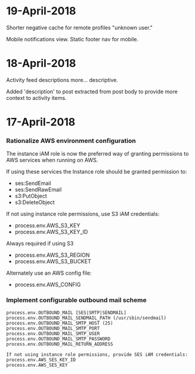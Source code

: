 # 19-April-2018

Shorter negative cache for remote profiles "unknown user."

Mobile notifications view. Static footer nav for mobile.

# 18-April-2018

Activity feed descriptions more... descriptive.

Added 'description' to post extracted from post body to provide more context to activity items.

# 17-April-2018

### Rationalize AWS environment configuration

The instance iAM role is now the preferred way of granting permissions to AWS services when running on AWS.

If using these services the Instance role should be granted permission to:
- ses:SendEmail
- ses:SendRawEmail
- s3:PutObject
- s3:DeleteObject

If not using instance role permissions, use S3 iAM credentials:
- process.env.AWS_S3_KEY
- process.env.AWS_S3_KEY_ID

Always required if using S3
- process.env.AWS_S3_REGION
- process.env.AWS_S3_BUCKET

Alternately use an AWS config file:
- process.env.AWS_CONFIG

### Implement configurable outbound mail scheme
```
process.env.OUTBOUND_MAIL [SES|SMTP|SENDMAIL]
process.env.OUTBOUND_MAIL_SENDMAIL_PATH (/usr/sbin/sendmail)
process.env.OUTBOUND_MAIL_SMTP_HOST (25)
process.env.OUTBOUND_MAIL_SMTP_PORT
process.env.OUTBOUND_MAIL_SMTP_USER
process.env.OUTBOUND_MAIL_SMTP_PASSWORD
process.env.OUTBOUND_MAIL_RETURN_ADDRESS

If not using instance role permissions, provide SES iAM credentials:
process.env.AWS_SES_KEY_ID
process.env.AWS_SES_KEY
```
